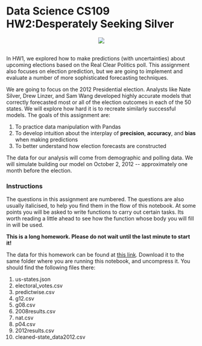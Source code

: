 # Data Science CS109 HW2:Desperately Seeking Silver

<center>
<img src="http://www.scribewise.com/Portals/202647/images/photo.jpg">
</center>
<br>

In HW1, we explored how to make predictions (with uncertainties) about upcoming elections based on the Real Clear Politics poll. This assignment also focuses on election prediction, but we are going to implement and evaluate a number of more sophisticated forecasting techniques. 

We are going to focus on the 2012 Presidential election. Analysts like Nate Silver, Drew Linzer, and Sam Wang developed highly accurate models that correctly forecasted most or all of the election outcomes in each of the 50 states. We will explore how hard it is to recreate similarly successful models. The goals of this assignment are:

1. To practice data manipulation with Pandas
1. To develop intuition about the interplay of **precision**, **accuracy**, and **bias** when making predictions
1. To better understand how election forecasts are constructed

The data for our analysis will come from demographic and polling data. We will simulate building our model on October 2, 2012 -- approximately one month before the election. 

### Instructions

The questions in this assignment are numbered. The questions are also usually italicised, to help you find them in the flow of this notebook. At some points you will be asked to write functions to carry out certain tasks. Its worth reading a little ahead to see how the function whose body you will fill in will be used.

**This is a long homework. Please do not wait until the last minute to start it!**

The data for this homework can be found at [this link](https://www.dropbox.com/s/vng5x10b837ahnc/hw2_data.zip). Download it to the same folder where you are running this notebook, and uncompress it. You should find the following files there:

1. us-states.json
2. electoral_votes.csv
3. predictwise.csv
4. g12.csv
5. g08.csv
6. 2008results.csv
7. nat.csv
8. p04.csv
9. 2012results.csv
10. cleaned-state_data2012.csv
